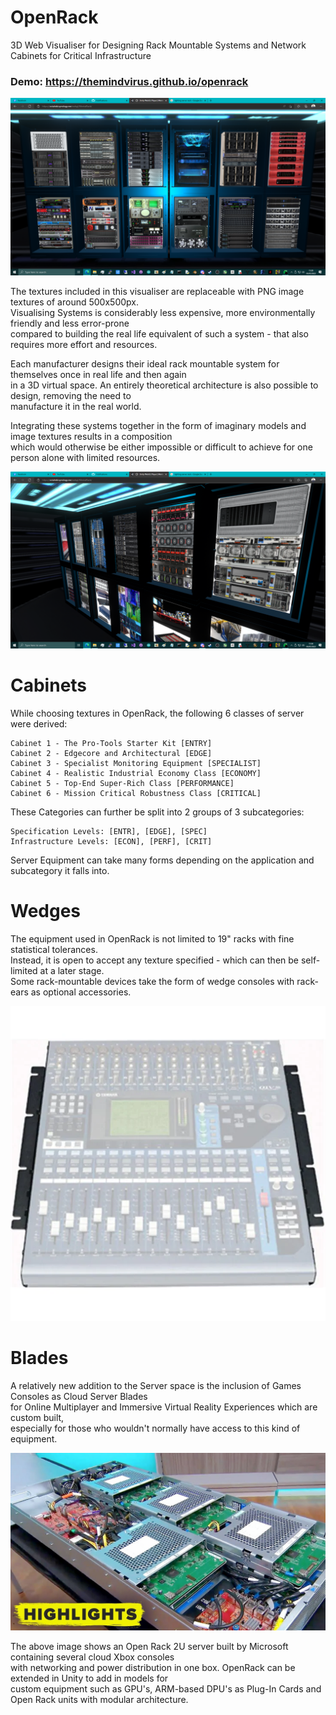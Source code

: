 # OpenRack
3D Web Visualiser for Designing Rack Mountable Systems and Network Cabinets for Critical Infrastructure

### Demo: https://themindvirus.github.io/openrack

![screenshot](/img/DOCS/screenshot.png)

The textures included in this visualiser are replaceable with PNG image textures of around 500x500px. \
Visualising Systems is considerably less expensive, more environmentally friendly and less error-prone \
compared to building the real life equivalent of such a system - that also requires more effort and resources.

Each manufacturer designs their ideal rack mountable system for themselves once in real life and then again \
in a 3D virtual space. An entirely theoretical architecture is also possible to design, removing the need to \
manufacture it in the real world.

Integrating these systems together in the form of imaginary models and image textures results in a composition \
which would otherwise be either impossible or difficult to achieve for one person alone with limited resources.

![screenshot2](/img/DOCS/screenshot2.png)

# Cabinets

While choosing textures in OpenRack, the following 6 classes of server were derived:
```
Cabinet 1 - The Pro-Tools Starter Kit [ENTRY]
Cabinet 2 - Edgecore and Architectural [EDGE]
Cabinet 3 - Specialist Monitoring Equipment [SPECIALIST]
Cabinet 4 - Realistic Industrial Economy Class [ECONOMY]
Cabinet 5 - Top-End Super-Rich Class [PERFORMANCE]
Cabinet 6 - Mission Critical Robustness Class [CRITICAL]
```
These Categories can further be split into 2 groups of 3 subcategories:
```
Specification Levels: [ENTR], [EDGE], [SPEC]
Infrastructure Levels: [ECON], [PERF], [CRIT]
```
Server Equipment can take many forms depending on the application and subcategory it falls into.

# Wedges

The equipment used in OpenRack is not limited to 19" racks with fine statistical tolerances. \
Instead, it is open to accept any texture specified - which can then be self-limited at a later stage. \
Some rack-mountable devices take the form of wedge consoles with rack-ears as optional accessories.

![wedge](/img/DOCS/wedgecomputing.png)

# Blades

A relatively new addition to the Server space is the inclusion of Games Consoles as Cloud Server Blades \
for Online Multiplayer and Immersive Virtual Reality Experiences which are custom built, \
especially for those who wouldn't normally have access to this kind of equipment.

![openrack](/img/DOCS/openrack.png)

The above image shows an Open Rack 2U server built by Microsoft containing several cloud Xbox consoles \
with networking and power distribution in one box. OpenRack can be extended in Unity to add in models for \
custom equipment such as GPU's, ARM-based DPU's as Plug-In Cards and Open Rack units with modular architecture.
